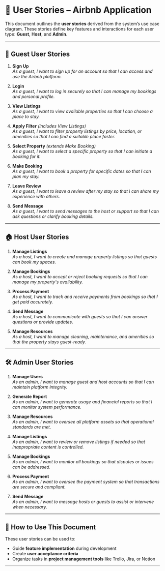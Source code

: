 # 📘 User Stories – Airbnb Application

This document outlines the **user stories** derived from the system’s use case diagram. These stories define key features and interactions for each user type: **Guest**, **Host**, and **Admin**.

---

## 👤 Guest User Stories

1. **Sign Up**  
   *As a guest, I want to sign up for an account so that I can access and use the Airbnb platform.*

2. **Login**  
   *As a guest, I want to log in securely so that I can manage my bookings and personal profile.*

3. **View Listings**  
   *As a guest, I want to view available properties so that I can choose a place to stay.*

4. **Apply Filter** *(includes View Listings)*  
   *As a guest, I want to filter property listings by price, location, or amenities so that I can find a suitable place faster.*

5. **Select Property** *(extends Make Booking)*  
   *As a guest, I want to select a specific property so that I can initiate a booking for it.*

6. **Make Booking**  
   *As a guest, I want to book a property for specific dates so that I can plan my stay.*

7. **Leave Review**  
   *As a guest, I want to leave a review after my stay so that I can share my experience with others.*

8. **Send Message**  
   *As a guest, I want to send messages to the host or support so that I can ask questions or clarify booking details.*

---

## 🏠 Host User Stories

1. **Manage Listings**  
   *As a host, I want to create and manage property listings so that guests can book my spaces.*

2. **Manage Bookings**  
   *As a host, I want to accept or reject booking requests so that I can manage my property's availability.*

3. **Process Payment**  
   *As a host, I want to track and receive payments from bookings so that I get paid accurately.*

4. **Send Message**  
   *As a host, I want to communicate with guests so that I can answer questions or provide updates.*

5. **Manage Resources**  
   *As a host, I want to manage cleaning, maintenance, and amenities so that the property stays guest-ready.*

---

## 🛠️ Admin User Stories

1. **Manage Users**  
   *As an admin, I want to manage guest and host accounts so that I can maintain platform integrity.*

2. **Generate Report**  
   *As an admin, I want to generate usage and financial reports so that I can monitor system performance.*

3. **Manage Resources**  
   *As an admin, I want to oversee all platform assets so that operational standards are met.*

4. **Manage Listings**  
   *As an admin, I want to review or remove listings if needed so that inappropriate content is controlled.*

5. **Manage Bookings**  
   *As an admin, I want to monitor all bookings so that disputes or issues can be addressed.*

6. **Process Payment**  
   *As an admin, I want to oversee the payment system so that transactions are secure and compliant.*

7. **Send Message**  
   *As an admin, I want to message hosts or guests to assist or intervene when necessary.*

---

## 📝 How to Use This Document

These user stories can be used to:
- Guide **feature implementation** during development
- Create **user acceptance criteria**
- Organize tasks in **project management tools** like Trello, Jira, or Notion

---


